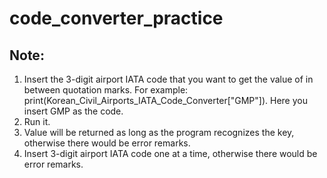 # code_converter_practice
## Note:
1. Insert the 3-digit airport IATA code that you want to get the value of in between quotation marks.
For example: print(Korean_Civil_Airports_IATA_Code_Converter["GMP"]). Here you insert GMP as the code.
2. Run it.
3. Value will be returned as long as the program recognizes the key, otherwise there would be error remarks.
4. Insert 3-digit airport IATA code one at a time, otherwise there would be error remarks.
